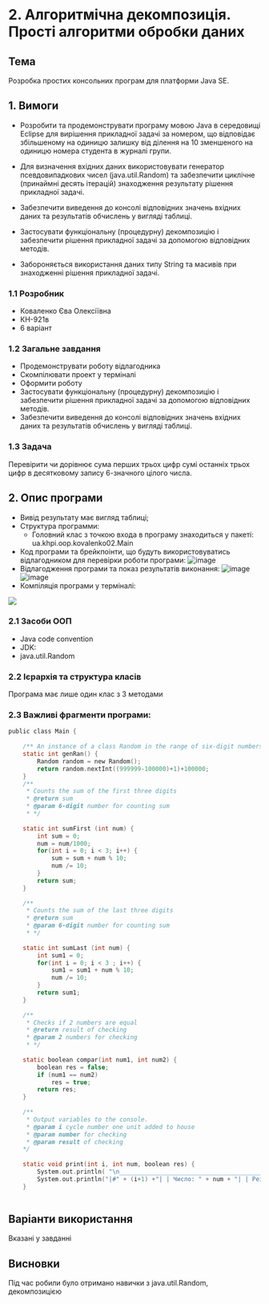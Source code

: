 # 2. Алгоритмічна декомпозиція. Прості алгоритми обробки даних
## Тема
Розробка простих консольних програм для платформи Java SE.
## 1. Вимоги
* Розробити та продемонструвати програму мовою Java в середовищі Eclipse для вирішення прикладної задачі за номером, що відповідає збільшеному на одиницю залишку від ділення на 10 зменшеного на одиницю номера студента в журналі групи.

* Для визначення вхідних даних використовувати генератор псевдовипадкових чисел (java.util.Random) та забезпечити циклічне (принаймні десять ітерацій) знаходження результату рішення прикладної задачі.

* Забезпечити виведення до консолі відповідних значень вхідних даних та результатів обчислень у вигляді таблиці.

* Застосувати функціональну (процедурну) декомпозицію і забезпечити рішення прикладної задачі за допомогою відповідних методів.

* Забороняється використання даних типу String та масивів при знаходженні рішення прикладної задачі.
### 1.1 Розробник
* Коваленко Єва Олексіївна
* КН-921в
* 6 варіант
### 1.2 Загальне завдання
* Продемонструвати роботу відлагодника
* Скомпілювати проект у терміналі
* Оформити роботу
* Застосувати функціональну (процедурну) декомпозицію і забезпечити рішення прикладної задачі за допомогою відповідних методів.
* Забезпечити виведення до консолі відповідних значень вхідних даних та результатів обчислень у вигляді таблиці.
### 1.3 Задача

Перевірити чи дорівнює сума перших трьох цифр сумі останніх трьох цифр в десятковому запису 6-значного цілого числа.

## 2. Опис програми

* Вивід результату має вигляд таблиці;
* Структура программи:
  * Головний клас з точкою входа в програму знаходиться у пакеті: ua.khpi.oop.kovalenko02.Main
* Код програми та брейкпоінти, що будуть використовуватись відлагодником для перевірки роботи програми:
![image](https://user-images.githubusercontent.com/90566260/201295754-3fc20b4b-cd54-4002-8d21-9ce0b467b4fa.png)
* Відлагодження програми та показ результатів виконання:
![image](https://user-images.githubusercontent.com/90566260/201296760-93773952-b187-4a31-a546-b27ac78e0480.png)
![image](https://user-images.githubusercontent.com/90566260/201296916-7615ff4f-e92f-4c9a-b346-0cbbcbceaf94.png)
* Компіляція програми у терміналі:
<img src="(https://github.com/evakov5/JAVA-proj/blob/main/doc/kovalenko02/assets/resss.jpg)">



### 2.1 Засоби ООП
* Java code convention
* JDK:
* java.util.Random

### 2.2 Ієрархія та структура класів
Програма має лише один клас з 3 методами


### 2.3 Важливі фрагменти програми:
```c
public class Main {
	
	/** An instance of a class Random in the range of six-digit numbers */
	static int genRan() {
		Random random = new Random();
		return random.nextInt((999999-100000)+1)+100000;
	}
	/** 
	 * Counts the sum of the first three digits
	 * @return sum
	 * @param 6-digit number for counting sum
	 * */
	
	static int sumFirst (int num) {
		int sum = 0;
		num = num/1000;
		for(int i = 0; i < 3; i++) {
			sum = sum + num % 10;
			num /= 10;
		}
		return sum;
	}
	
	/** 
	 * Counts the sum of the last three digits
	 * @return sum
	 * @param 6-digit number for counting sum
	 * */
	
	static int sumLast (int num) {
		int sum1 = 0;
		for(int i = 0; i < 3 ; i++) {
			sum1 = sum1 + num % 10;
			num /= 10;
		}
		return sum1;
	}
	
	/** 
	 * Checks if 2 numbers are equal
	 * @return result of checking
	 * @param 2 numbers for checking
	 * */
	
	static boolean compar(int num1, int num2) {
		boolean res = false;
		if (num1 == num2)
			res = true;
		return res;
	}
	
	/**
     * Output variables to the console.
	 * @param i cycle number one unit added to house
	 * @param number for checking
	 * @param result of checking 
    */
	
	static void print(int i, int num, boolean res) {		
    	System.out.println( "\n___________________________________________________\n");
        System.out.println("|#" + (i+1) +"| | Число: " + num + "| | Результат перевірки: " + res + "|");
    }
	
```
## Варіанти використання
Вказані у завданні
## Висновки
Під час робили було отримано навички з java.util.Random, декомпозицією
